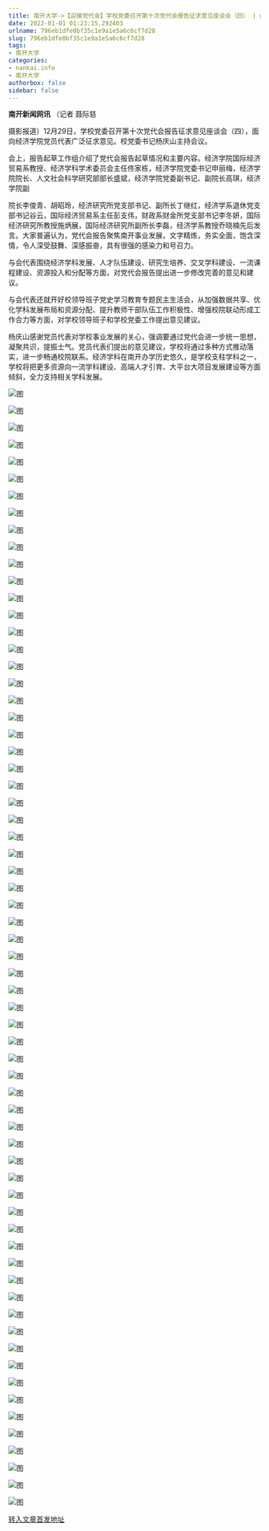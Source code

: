 ```yaml
---
title: 南开大学->【迎接党代会】学校党委召开第十次党代会报告征求意见座谈会（四） | nankai.info
date: 2022-01-01 01:23:15.292403
urlname: 796eb1dfe0bf35c1e9a1e5a6c6cf7d28
slug: 796eb1dfe0bf35c1e9a1e5a6c6cf7d28
tags: 
- 南开大学
categories:
- nankai.info
- 南开大学
authorbox: false
sidebar: false
---
```

**南开新闻网讯** （记者 聂际慈

摄影报道）12月29日，学校党委召开第十次党代会报告征求意见座谈会（四），面向经济学院党员代表广泛征求意见。校党委书记杨庆山主持会议。

会上，报告起草工作组介绍了党代会报告起草情况和主要内容。经济学院国际经济贸易系教授、经济学科学术委员会主任佟家栋，经济学院党委书记申丽梅，经济学院院长、人文社会科学研究部部长盛斌，经济学院党委副书记、副院长高琪，经济学院副
<!--more-->
院长李俊青、胡昭玲，经济研究所党支部书记、副所长丁继红，经济学系退休党支部书记谷云，国际经济贸易系主任彭支伟，财政系财金所党支部书记李冬妍，国际经济研究所教授施炳展，国际经济研究所副所长李磊，经济学系教授乔晓楠先后发言。大家普遍认为，党代会报告聚焦南开事业发展，文字精炼，务实全面，饱含深情，令人深受鼓舞、深感振奋，具有很强的感染力和号召力。

与会代表围绕经济学科发展、人才队伍建设、研究生培养、交叉学科建设、一流课程建设、资源投入和分配等方面，对党代会报告提出进一步修改完善的意见和建议。

与会代表还就开好校领导班子党史学习教育专题民主生活会，从加强数据共享、优化学科发展布局和资源分配、提升教师干部队伍工作积极性、增强校院联动形成工作合力等方面，对学校领导班子和学校党委工作提出意见建议。

杨庆山感谢党员代表对学校事业发展的关心，强调要通过党代会进一步统一思想，凝聚共识，提振士气。党员代表们提出的意见建议，学校将通过多种方式推动落实，进一步畅通校院联系。经济学科在南开办学历史悠久，是学校支柱学科之一，学校将把更多资源向一流学科建设、高端人才引育、大平台大项目发展建设等方面倾斜，全力支持相关学科发展。

![图](http://news.nankai.edu.cn/ywsd/system/2021/12/30/g)

![图](http://news.nankai.edu.cn/ywsd/system/2021/12/30/p)

![图](http://news.nankai.edu.cn/ywsd/system/2021/12/30/j)

![图](http://news.nankai.edu.cn/ywsd/system/2021/12/30/)

![图](http://news.nankai.edu.cn/ywsd/system/2021/12/30/3)

![图](http://news.nankai.edu.cn/ywsd/system/2021/12/30/1)

![图](http://news.nankai.edu.cn/ywsd/system/2021/12/30/0)

![图](http://news.nankai.edu.cn/ywsd/system/2021/12/30/6)

![图](http://news.nankai.edu.cn/ywsd/system/2021/12/30/5)

![图](http://news.nankai.edu.cn/ywsd/system/2021/12/30/c)

![图](http://news.nankai.edu.cn/ywsd/system/2021/12/30/e)

![图](http://news.nankai.edu.cn/ywsd/system/2021/12/30/e)

![图](http://news.nankai.edu.cn/ywsd/system/2021/12/30/_)

![图](http://news.nankai.edu.cn/ywsd/system/2021/12/30/2)

![图](http://news.nankai.edu.cn/ywsd/system/2021/12/30/7)

![图](http://news.nankai.edu.cn/ywsd/system/2021/12/30/7)

![图](http://news.nankai.edu.cn/ywsd/system/2021/12/30/3)

![图](http://news.nankai.edu.cn/ywsd/system/2021/12/30/4)

![图](http://news.nankai.edu.cn/ywsd/system/2021/12/30/0)

![图](http://news.nankai.edu.cn/ywsd/system/2021/12/30/0)

![图](http://news.nankai.edu.cn/ywsd/system/2021/12/30/0)

![图](http://news.nankai.edu.cn/ywsd/system/2021/12/30/3)

![图](http://news.nankai.edu.cn/ywsd/system/2021/12/30/0)

![图](http://news.nankai.edu.cn/ywsd/system/2021/12/30/0)

![图](http://news.nankai.edu.cn/)

![图](http://news.nankai.edu.cn/ywsd/system/2021/12/30/7)

![图](http://news.nankai.edu.cn/ywsd/system/2021/12/30/3)

![图](http://news.nankai.edu.cn/ywsd/system/2021/12/30/4)

![图](http://news.nankai.edu.cn/)

![图](http://news.nankai.edu.cn/ywsd/system/2021/12/30/0)

![图](http://news.nankai.edu.cn/ywsd/system/2021/12/30/0)

![图](http://news.nankai.edu.cn/ywsd/system/2021/12/30/0)

![图](http://news.nankai.edu.cn/)

![图](http://news.nankai.edu.cn/ywsd/system/2021/12/30/3)

![图](http://news.nankai.edu.cn/ywsd/system/2021/12/30/0)

![图](http://news.nankai.edu.cn/ywsd/system/2021/12/30/0)

![图](http://news.nankai.edu.cn/)

![图](http://news.nankai.edu.cn/ywsd/system/2021/12/30/c)

![图](http://news.nankai.edu.cn/ywsd/system/2021/12/30/i)

![图](http://news.nankai.edu.cn/ywsd/system/2021/12/30/p)

![图](http://news.nankai.edu.cn/)

![图](http://news.nankai.edu.cn/ywsd/system/2021/12/30/n)

![图](http://news.nankai.edu.cn/ywsd/system/2021/12/30/c)

![图](http://news.nankai.edu.cn/ywsd/system/2021/12/30/)

![图](http://news.nankai.edu.cn/ywsd/system/2021/12/30/u)

![图](http://news.nankai.edu.cn/ywsd/system/2021/12/30/d)

![图](http://news.nankai.edu.cn/ywsd/system/2021/12/30/e)

![图](http://news.nankai.edu.cn/ywsd/system/2021/12/30/)

![图](http://news.nankai.edu.cn/ywsd/system/2021/12/30/i)

![图](http://news.nankai.edu.cn/ywsd/system/2021/12/30/a)

![图](http://news.nankai.edu.cn/ywsd/system/2021/12/30/k)

![图](http://news.nankai.edu.cn/ywsd/system/2021/12/30/n)

![图](http://news.nankai.edu.cn/ywsd/system/2021/12/30/a)

![图](http://news.nankai.edu.cn/ywsd/system/2021/12/30/n)

![图](http://news.nankai.edu.cn/ywsd/system/2021/12/30/)

![图](http://news.nankai.edu.cn/ywsd/system/2021/12/30/s)

![图](http://news.nankai.edu.cn/ywsd/system/2021/12/30/w)

![图](http://news.nankai.edu.cn/ywsd/system/2021/12/30/e)

![图](http://news.nankai.edu.cn/ywsd/system/2021/12/30/n)

![图](http://news.nankai.edu.cn/)

![图](http://news.nankai.edu.cn/)

![图](http://news.nankai.edu.cn/ywsd/system/2021/12/30/:)

![图](http://news.nankai.edu.cn/ywsd/system/2021/12/30/p)

![图](http://news.nankai.edu.cn/ywsd/system/2021/12/30/t)

![图](http://news.nankai.edu.cn/ywsd/system/2021/12/30/t)

![图](http://news.nankai.edu.cn/ywsd/system/2021/12/30/h)

[转入文章首发地址](http://news.nankai.edu.cn/ywsd/system/2021/12/30/030049779.shtml)